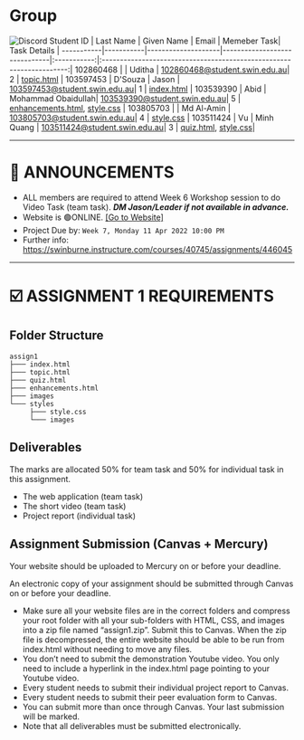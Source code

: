 # Group
![Discord](https://img.shields.io/discord/948753419487834152?label=Assignment%201&logo=Discord&style=for-the-badge)
Student ID | Last Name | Given Name         | Email                        | Memeber Task| Task Details                                                         |
-----------|-----------|--------------------|------------------------------|:-----------:|:--------------------------------------------------------------------:|
102860468  |		   |	Uditha	         | 102860468@student.swin.edu.au| 2           | [topic.html](assign1/topic.html)                                     | 
103597453  | D'Souza   |	Jason	         | 103597453@student.swin.edu.au| 1	         | [index.html](assign1/index.html)                                     | 
103539390  | Abid	   | Mohammad Obaidullah| 103539390@student.swin.edu.au| 5	         | [enhancements.html](assign1/enhancements.html), [style.css](assign1/styles/style.css)                                                                                                                                      | 
103805703  |		   | Md Al-Amin	    | 103805703@student.swin.edu.au| 4           | [style.css](assign1/styles/style.css)                                | 
103511424	 | Vu	   | Minh Quang	    | 103511424@student.swin.edu.au| 3	         | [quiz.html](assign1/quiz.html), [style.css](assign1/styles/style.css)| 

-----
# 📣 ANNOUNCEMENTS
- ALL members are required to attend Week 6 Workshop session to do Video Task (team task). _**DM Jason/Leader if not available in advance.**_
- Website is 🟢ONLINE. [[Go to Website]](https://quang103511424.github.io/COS100026-CTIP-Assignment_1/assign1/index.html)
- Project Due by: `Week 7, Monday 11 Apr 2022 10:00 PM`  
- Further info: https://swinburne.instructure.com/courses/40745/assignments/446045
-----
# ☑️ ASSIGNMENT 1 REQUIREMENTS

## Folder Structure  

```
assign1
├─── index.html  
├─── topic.html  
├─── quiz.html  
├─── enhancements.html  
├─── images  
└─── styles  
     ├─── style.css  
     └─── images
```

## Deliverables    
 
The marks are allocated 50% for team task and 50% for individual task in this assignment.  

* The web application (team task) 
*  The short video (team task)  
*  Project report (individual task)    
 
## Assignment Submission (Canvas + Mercury) 
 
Your website should be uploaded to Mercury on or before your deadline.   
  
An electronic copy of your assignment should be submitted through Canvas on or before your deadline.  

*  Make sure all your website files are in the correct folders and compress your root folder with all your sub-folders with HTML, CSS, and images into a zip file named “assign1.zip”. Submit this to Canvas. When the zip file is decompressed, the entire website should be able to be run from index.html without needing to move any files. 
* You don’t need to submit the demonstration Youtube video. You only need to include a hyperlink in the index.html page pointing to your Youtube video.  
*  Every student needs to submit their individual project report to Canvas. 
*  Every student needs to submit their peer evaluation form to Canvas. 
*  You can submit more than once through Canvas. Your last submission will be marked.  
*  Note that all deliverables must be submitted electronically.  
